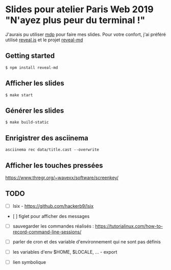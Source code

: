 # Slides pour atelier Paris Web 2019 "N'ayez plus peur du terminal !"

J'aurais pu utiliser [mdp](https://github.com/visit1985/mdp) pour faire mes slides. Pour votre confort, j'ai préféré utilisé [reveal.js](https://revealjs.com/) et le projet [reveal-md](https://github.com/webpro/reveal-md)

Getting started
---

```
$ npm install reveal-md
```

Afficher les slides
---

```
$ make start
```

Générer les slides
---

```
$ make build-static
``` 


Enrigistrer des asciinema
---

```shell script
asciinema rec data/title.cast --overwrite
```

Afficher les touches pressées
---

https://www.thregr.org/~wavexx/software/screenkey/


TODO
---

- [ ] lsix - https://github.com/hackerb9/lsix
- [ ] figlet pour afficher des messages
- [ ] sauvegarder les commandes réalisés : https://tutorialinux.com/how-to-record-command-line-sessions/
- [ ] parler de cron et des variable d'environnement qui ne sont pas définis
- [ ] les variables d'env $HOME, $LOCALE, ... - export
- [ ] lien symbolique


